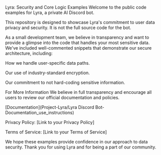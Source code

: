 Lyra: Security and Core Logic Examples
Welcome to the public code examples for Lyra, a private AI Discord bot.

This repository is designed to showcase Lyra's commitment to user data privacy and security. It is not the full source code for the bot.

As a small development team, we believe in transparency and want to provide a glimpse into the code that handles your most sensitive data. We've included well-commented snippets that demonstrate our secure architecture, including:

How we handle user-specific data paths.

Our use of industry-standard encryption.

Our commitment to not hard-coding sensitive information.

For More Information
We believe in full transparency and encourage all users to review our official documentation and policies.

[Documentation](Project-Lyra/Lyra Discord Bot-Documentation_use_instructions)

Privacy Policy: [Link to your Privacy Policy]

Terms of Service: [Link to your Terms of Service]

We hope these examples provide confidence in our approach to data security. Thank you for using Lyra and for being a part of our community.
